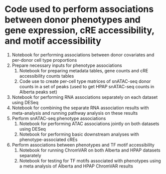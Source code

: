 # Code used to perform associations between donor phenotypes and gene expression, cRE accessibility, and motif accessibility
1. Notebook for performing associations between donor covariates and per-donor cell type proportions
2. Prepare necessary inputs for phenotype associations
    1. Notebook for preparing metadata tables, gene counts and cRE accessibility counts tables
    2. Code use to create per-cell type matrices of snATAC-seq donor counts in a set of peaks (used to get HPAP snATAC-seq counts in Alberta peaks set)
3. Notebook for performing RNA associations separately on each dataset using DESeq
4. Notebook for combining the separate RNA association results with meta-analysis and running pathway analysis on these results
5. Perform snATAC-seq phenotype associations
    1. Notebook for performing ATAC associations jointly on both datasets using DESeq
    2. Notebook for performing basic downstream analyses with phenotype-associated cREs
6. Perform associations between phenotypes and TF motif accessibility
    1. Notebook for running ChromVAR on both Alberta and HPAP datasets separately
    2. Notebook for testing for TF motifs associated with phenotypes using a meta analysis of Alberta and HPAP ChromVAR results
